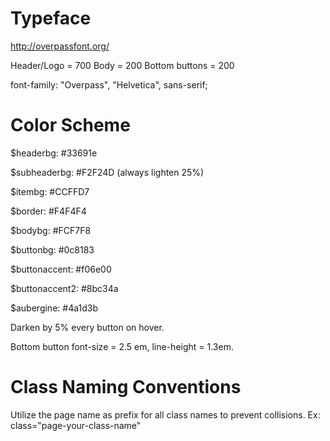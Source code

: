 # Typeface
http://overpassfont.org/

Header/Logo = 700
Body = 200
Bottom buttons = 200

font-family: "Overpass", "Helvetica", sans-serif;


# Color Scheme

$headerbg: #33691e

$subheaderbg: #F2F24D (always lighten 25%)

$itembg: #CCFFD7

$border: #F4F4F4

$bodybg: #FCF7F8

$buttonbg: #0c8183

$buttonaccent: #f06e00

$buttonaccent2: #8bc34a

$aubergine: #4a1d3b



Darken by 5% every button on hover.



Bottom button font-size = 2.5 em, line-height = 1.3em.


# Class Naming Conventions

Utilize the page name as prefix for all class names to prevent collisions.
Ex: class="page-your-class-name"

